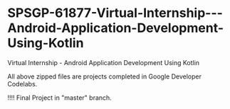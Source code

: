 # SPSGP-61877-Virtual-Internship---Android-Application-Development-Using-Kotlin
Virtual Internship - Android Application Development Using Kotlin

All above zipped files are projects completed in Google Developer Codelabs.

!!!! Final Project in "master" branch.
